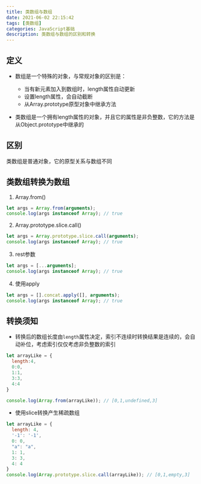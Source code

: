 ```yaml
---
title: 类数组与数组
date: 2021-06-02 22:15:42
tags: [类数组]
categories: JavaScript基础
description: 类数组与数组的区别和转换
---
```


## 定义

* 数组是一个特殊的对象，与常规对象的区别是：
  * 当有新元素加入到数组时，length属性自动更新
  * 设置length属性，会自动截断
  * 从Array.prototype原型对象中继承方法

* 类数组是一个拥有length属性的对象，并且它的属性是非负整数，它的方法是从Object.prototype中继承的

## 区别

类数组是普通对象，它的原型关系与数组不同

## 类数组转换为数组

1. Array.from()

```js
let args = Array.from(arguments);
console.log(args instanceof Array); // true
```

2. Array.prototype.slice.call()

```js
let args = Array.prototype.slice.call(arguments);
console.log(args instanceof Array); // true
```

3. rest参数

```js
let args = [...arguments];
console.log(args instanceof Array); // true
```

4. 使用apply

```js
let args = [].concat.apply([], arguments);
console.log(args instanceof Array); // true
```

## 转换须知

* 转换后的数组长度由```length```属性决定，索引不连续时转换结果是连续的，会自动补位，考虑索引仅仅考虑非负整数的索引

```js
let arrayLike = {
  length:4,
  0:0,
  1:1,
  3:3,
  4:4
}

console.log(Array.from(arrayLike)); // [0,1,undefined,3]
```

* 使用slice转换产生稀疏数组

```js
let arrayLike = {
  length: 4,
  '-1': '-1',
  0: 0,
  "a": "a",
  1: 1,
  3: 3,
  4: 4
}
console.log(Array.prototype.slice.call(arrayLike)); // [0,1,empty,3]
```
